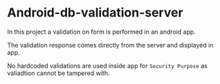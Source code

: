 # Android-db-validation-server

In this project a validation on form is performed in an android app.

The validation response comes directly from the server and displayed in app.

No hardcoded validations are used inside app for `Security Purpose` as valiadtion cannot be tampered with.
